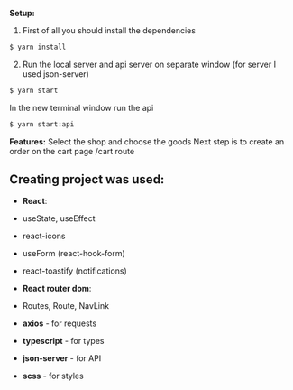 **Setup:**
1. First of all you should install the dependencies
```bash
$ yarn install
```
2. Run the local server and api server on separate window (for server I used json-server)

```bash
$ yarn start
```

In the new terminal window run the api
```bash
$ yarn start:api
```

**Features:**
Select the shop and choose the goods
Next step is to create an order on the cart page /cart route

## Creating project was used:

- **React**:
- useState, useEffect
- react-icons
- useForm (react-hook-form)
- react-toastify (notifications)

- **React router dom**:
- Routes, Route, NavLink

- **axios** - for requests
- **typescript** - for types
- **json-server** - for API
- **scss** - for styles